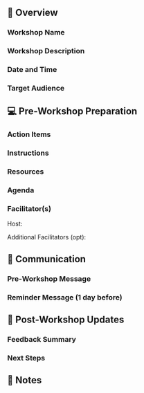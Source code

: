 ## 👀 Overview
### Workshop Name
<!-- Provide name of workshop. Example: Workshop: Color Theory or Training Workshop: Github  -->

### Workshop Description

### Date and Time

### Target Audience

## 💻 Pre-Workshop Preparation
### Action Items
<!-- Provide action items to prepare for this workshop -->

### Instructions
<!-- Give clear and simple instructions -->
<!-- Add all instructions required to implement this workshop -->

### Resources
<!-- Add all necessary resources to implement this workshop -->

### Agenda
<!-- Provide agenda for the workshop, inckuding time distribution -->

### Facilitator(s)
Host: <!-- Add name of primary host, if applicable -->

Additional Facilitators (opt):
<!-- Add names of secondary hosts, if applicable -->

## 💬 Communication

### Pre-Workshop Message
<!-- Add Slack communication and/or any other announcements -->

### Reminder Message (1 day before)
<!-- Add Slack communication and/or any other announcements -->


## 🔄 Post-Workshop Updates
### Feedback Summary
<!-- Summarize the feedback received from participants, including what went well and what could be improved -->

### Next Steps
<!-- Outline any planned revisions or follow-up workshops based on the feedback -->

## 📝 Notes
<!-- Any other information or notes related to the workshop -->

